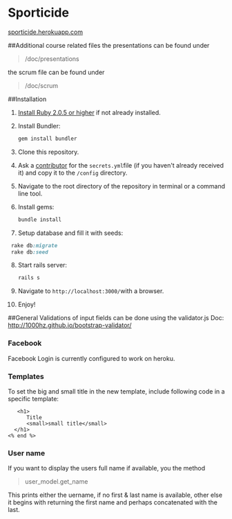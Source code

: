 # Sporticide
[sporticide.herokuapp.com](http://sporticide.herokuapp.com)

##Additional course related files
the presentations can be found under
> /doc/presentations

the scrum file can be found under
> /doc/scrum

##Installation
1. [Install Ruby 2.0.5 or higher](https://www.ruby-lang.org/en/documentation/installation/) if not already installed.
2. Install Bundler:

   ```ruby
   gem install bundler
   ```

3. Clone this repository.

4. Ask a [contributor](https://github.com/ASE15/Sporticide/graphs/contributors) for the ```secrets.yml```file (if you haven't already received it) and copy it to the ```/config``` directory.

5. Navigate to the root directory of the repository in terminal or a command line tool.

6. Install gems:

   ```ruby
   bundle install
   ```

7. Setup database and fill it with seeds:

  ```ruby
   rake db:migrate
   rake db:seed
   ```

8. Start rails server:

   ```ruby
   rails s
   ```

9. Navigate to ```http://localhost:3000/```with a browser.

10. Enjoy!


##General
Validations of input fields can be done using the validator.js
Doc: http://1000hz.github.io/bootstrap-validator/

### Facebook
Facebook Login is currently configured to work on heroku.

### Templates
To set the big and small title in the new template, include following code in a specific template:

```<% content_for :title do %>
   <h1>
      Title
      <small>small title</small>
  </h1>
<% end %>
```

### User name
If you want to display the users full name if available, you the method
> user_model.get_name

This prints either the uername, if no first & last name is available, other else it begins with returning the first name and perhaps concatenated with the last.